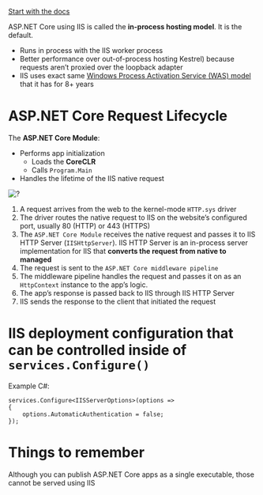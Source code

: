 [Start with the docs](https://docs.microsoft.com/en-us/aspnet/core/host-and-deploy/iis/)

ASP.NET Core using IIS is called the **in-process hosting model**. It is the default. 
- Runs in process with the IIS worker process
- Better performance over out-of-process hosting Kestrel) because requests aren’t proxied over the loopback adapter
- IIS uses exact same [Windows Process Activation Service (WAS) model](https://docs.microsoft.com/en-us/iis/manage/provisioning-and-managing-iis/features-of-the-windows-process-activation-service-was) that it has for 8+ years

# ASP.NET Core Request Lifecycle 

The **ASP.NET Core Module**:
- Performs app initialization
   - Loads the **CoreCLR**
   - Calls `Program.Main`
- Handles the lifetime of the IIS native request

![?](https://docs.microsoft.com/en-us/aspnet/core/host-and-deploy/iis/index/_static/ancm-inprocess.png?view=aspnetcore-3.1)

1. A request arrives from the web to the kernel-mode `HTTP.sys` driver
2. The driver routes the native request to IIS on the website’s configured port, usually 80 (HTTP) or 443 (HTTPS)
3. The `ASP.NET Core Module` receives the native request and passes it to IIS HTTP Server (`IISHttpServer`). IIS HTTP Server is an in-process server implementation for IIS that **converts the request from native to managed**
1. The request is sent to the `ASP.NET Core middleware pipeline`
1. The middleware pipeline handles the request and passes it on as an `HttpContext` instance to the app’s logic.
1. The app’s response is passed back to IIS through IIS HTTP Server
1. IIS sends the response to the client that initiated the request

# IIS deployment configuration that can be controlled inside of `services.Configure()`
Example C#:
```shell   
services.Configure<IISServerOptions>(options => 
{
    options.AutomaticAuthentication = false;
});
```

# Things to remember 
Although you can publish ASP.NET Core apps as a single executable, those cannot be served using IIS


